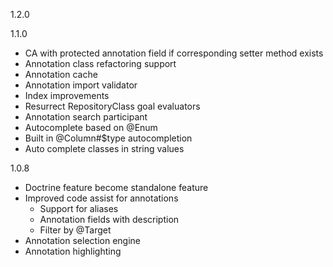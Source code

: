 1.2.0

1.1.0

* CA with protected annotation field if corresponding setter method exists
* Annotation class refactoring support
* Annotation cache
* Annotation import validator
* Index improvements
* Resurrect RepositoryClass goal evaluators
* Annotation search participant
* Autocomplete based on @Enum
* Built in @Column#$type autocompletion
* Auto complete classes in string values

1.0.8

* Doctrine feature become standalone feature
* Improved code assist for annotations
  * Support for aliases
  * Annotation fields with description
  * Filter by @Target
* Annotation selection engine
* Annotation highlighting
